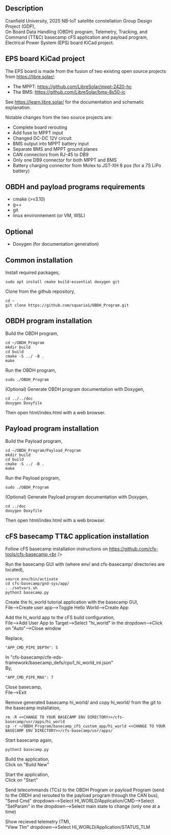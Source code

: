 Description
-----------
Cranfield University, 2025 NB-IoT satellite constellation Group Design Project (GDP),<br />
On Board Data Handling (OBDH) program, Telemetry, Tracking, and Command (TT&C) basecamp cFS application and payload program, Electrical Power System (EPS) board KiCad project.


EPS board KiCad project
-----------------------
The EPS board is made from the fusion of two existing open source projects from https://libre.solar/:
* The MPPT: https://github.com/LibreSolar/mppt-2420-hc
* The BMS: https://github.com/LibreSolar/bms-8s50-ic

See https://learn.libre.solar/ for the documentation and schematic explanation.<br />

Notable changes from the two source projects are:
* Complete board rerouting
* Add fuse to MPPT input
* Changed DC-DC 12V circuit
* BMS output into MPPT battery input
* Separate BMS and MPPT ground planes
* CAN connectors from RJ-45 to DB9
* Only one DB9 connector for both MPPT and BMS
* Battery charging connector from Molex to JST-XH 8 pos (for a 7S LiPo battery)


OBDH and payload programs requirements
------------
* cmake (>v3.10)
* g++
* git
* linux environnement (or VM, WSL)


Optional
--------
* Doxygen (for documentation generation)


Common installation
-------------------
Install required packages,
```
sudo apt install cmake build-essential doxygen git
```

Clone from the github repository,
```
cd ~
git clone https://github.com/squaria1/OBDH_Program.git
```


OBDH program installation
-------------------------
Build the OBDH program,
```
cd ~/OBDH_Program
mkdir build
cd build
cmake -S ../ -B .
make
```

Run the OBDH program,
```
sudo ./OBDH_Program
```

(Optional) Generate OBDH program documentation with Doxygen,
```
cd ../../doc
doxygen Doxyfile
```

Then open html/index.html with a web browser.


Payload program installation
----------------------------
Build the Payload program,
```
cd ~/OBDH_Program/Payload_Program
mkdir build
cd build
cmake -S ../ -B .
make
```

Run the Payload program,
```
sudo ./OBDH_Program
```

(Optional) Generate Payload program documentation with Doxygen,
```
cd ../doc
doxygen Doxyfile
```

Then open html/index.html with a web browser.


cFS basecamp TT&C application installation
------------------------------------------
Follow cFS basecamp installation instructions on https://github.com/cfs-tools/cfs-basecamp,<br />

Run the basecamp GUI with (where env/ and cfs-basecamp/ directories are located),
```
source env/bin/activate
cd cfs-basecamp/gnd-sys/app/
. ./setvars.sh
python3 basecamp.py
```

Create the hi_world tutorial application with the basecamp GUI,<br />
File-->Create user app-->Toggle Hello World-->Create App

Add the hi_world app to the cFS build configuration,<br />
File-->Add User App to Target-->Select "hi_world" in the dropdown-->Click on "Auto"-->Close window

Replace,
```
"APP_CMD_PIPE_DEPTH": 5
```
In "cfs-basecamp/cfe-eds-framework/basecamp_defs/cpu1_hi_world_ini.json"<br />
By,
```
"APP_CMD_PIPE_MAX": 7
```

Close basecamp,<br />
File-->Exit

Remove generated basecamp hi_world/ and copy hi_world/ from the git to the basecamp installation,
```
rm -R <<CHANGE TO YOUR BASECAMP ENV DIRECTORY>>/cfs-basecamp/usr/apps/hi_world
cp -r ~/OBDH_Program/basecamp_cFS_custom_app/hi_world <<CHANGE TO YOUR BASECAMP ENV DIRECTORY>>/cfs-basecamp/usr/apps/
```

Start basecamp again,
```
python3 basecamp.py
```

Build the application,<br />
Click on "Build New"



Start the application,<br />
Click on "Start"

Send telecommands (TCs) to the OBDH Program or payload Program (send to the OBDH and rerouted to the payload program through the CAN bus),<br />
"Send Cmd" dropdown-->Select HI_WORLD/Application/CMD-->Select "SetParam" in the dropdown-->Select main state to change (only one at a time)

Show recieved telemetry (TM),<br />
"View Tlm" dropdown-->Select HI_WORLD/Application/STATUS_TLM
